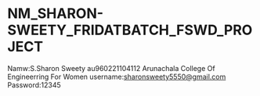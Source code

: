 # NM_SHARON-SWEETY_FRIDATBATCH_FSWD_PROJECT
Namw:S.Sharon Sweety
au960221104112
Arunachala College Of Engineerring For Women
username:sharonsweety5550@gmail.com
Password:12345
